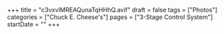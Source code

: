 +++
title = "c3vxvlMREAQunaTqHHhQ.avif"
draft = false
tags = ["Photos"]
categories = ["Chuck E. Cheese's"]
pages = ["3-Stage Control System"]
startDate = ""
+++
